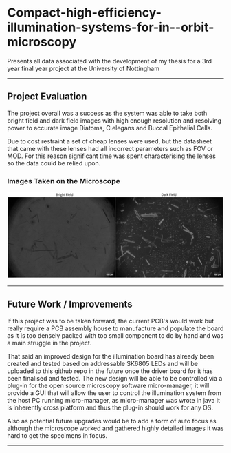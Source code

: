 # Compact-high-efficiency-illumination-systems-for-in--orbit-microscopy
Presents all data associated with the development of my thesis for a 3rd year final year project at the University of Nottingham

***
## Project Evaluation
The project overall was a success as the system was able to take both bright field and dark field images with high enough resolution and resolving power to accurate image Diatoms, C.elegans and Buccal Epithelial Cells.

Due to cost restraint a set of cheap lenses were used, but the datasheet that came with these lenses had all incorrect parameters such as FOV or MOD. For this reason significant time was spent characterising the lenses so the data could be relied upon.

### Images Taken on the Microscope
![Alt Text](Results/diatoms_bright_and_dark_field.png "Diatoms Bright and Dark Field")

***

## Future Work / Improvements
If this project was to be taken forward, the current PCB's would work but really require a PCB assembly house to manufacture and populate the board as it is too densely packed with too small component to do by hand and was a main struggle in the project.

That said an improved design for the illumination board has already been created and tested based on addressable SK6805 LEDs and will be uploaded to this github repo in the future once the driver board for it has been finalised and tested.
The new design will be able to be controlled via a plug-in for the open source microscopy software micro-manager, it will provide a GUI that will allow the user to control the illumination system from the host PC running micro-manager, as micro-manager
was wrote in java it is inherently cross platform and thus the plug-in should work for any OS.

Also as potential future upgrades would be to add a form of auto focus as although the microscope worked and gathered highly detailed images it was hard to get the specimens in focus.
***



